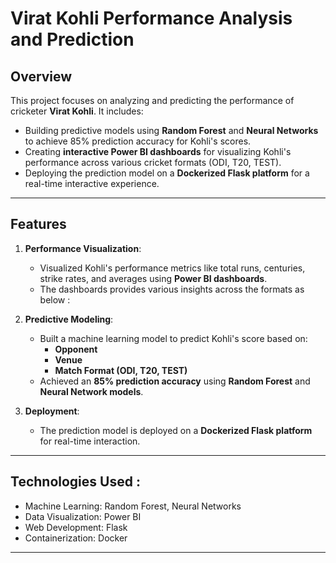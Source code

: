 # Virat Kohli Performance Analysis and Prediction   

## Overview  
This project focuses on analyzing and predicting the performance of cricketer **Virat Kohli**. It includes:  
- Building predictive models using **Random Forest** and **Neural Networks** to achieve 85% prediction accuracy for Kohli's scores.  
- Creating **interactive Power BI dashboards** for visualizing Kohli's performance across various cricket formats (ODI, T20, TEST).  
- Deploying the prediction model on a **Dockerized Flask platform** for a real-time interactive experience.  

---

## Features  
1. **Performance Visualization**:  
   - Visualized Kohli's performance metrics like total runs, centuries, strike rates, and averages using **Power BI dashboards**.  
   - The dashboards provides various insights across the formats as below :
  

2. **Predictive Modeling**:  
   - Built a machine learning model to predict Kohli's score based on:  
     - **Opponent**  
     - **Venue**  
     - **Match Format (ODI, T20, TEST)**  
   - Achieved an **85% prediction accuracy** using **Random Forest** and **Neural Network models**.  

3. **Deployment**:  
   - The prediction model is deployed on a **Dockerized Flask platform** for real-time interaction.  

---

## Technologies Used :

- Machine Learning: Random Forest, Neural Networks
- Data Visualization: Power BI
- Web Development: Flask
- Containerization: Docker

---

